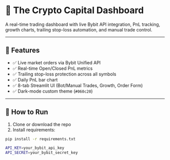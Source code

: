 # 🚀 The Crypto Capital Dashboard

A real-time trading dashboard with live Bybit API integration, PnL tracking, growth charts, trailing stop-loss automation, and manual trade control.

---

## 🧠 Features

- ✅ Live market orders via Bybit Unified API
- ✅ Real-time Open/Closed PnL metrics
- ✅ Trailing stop-loss protection across all symbols
- ✅ Daily PnL bar chart
- ✅ 8-tab Streamlit UI (Bot/Manual Trades, Growth, Order Form)
- ✅ Dark-mode custom theme (`#060c20`)

---

## 🔧 How to Run

1. Clone or download the repo
2. Install requirements:

```bash
pip install -r requirements.txt

API_KEY=your_bybit_api_key
API_SECRET=your_bybit_secret_key

